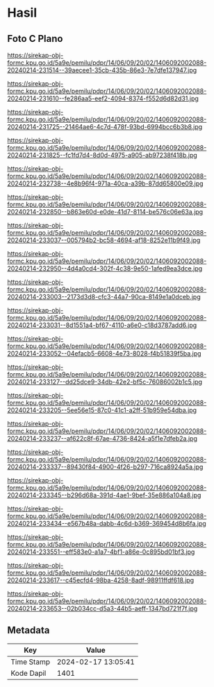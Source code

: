 # Hasil

## Foto C Plano

https://sirekap-obj-formc.kpu.go.id/5a9e/pemilu/pdpr/14/06/09/20/02/1406092002088-20240214-231514--39aecee1-35cb-435b-86e3-7e7dfe137947.jpg

https://sirekap-obj-formc.kpu.go.id/5a9e/pemilu/pdpr/14/06/09/20/02/1406092002088-20240214-231610--fe286aa5-eef2-4094-8374-f552d6d82d31.jpg

https://sirekap-obj-formc.kpu.go.id/5a9e/pemilu/pdpr/14/06/09/20/02/1406092002088-20240214-231725--21464ae6-4c7d-478f-93bd-6994bcc6b3b8.jpg

https://sirekap-obj-formc.kpu.go.id/5a9e/pemilu/pdpr/14/06/09/20/02/1406092002088-20240214-231825--fc1fd7d4-8d0d-4975-a905-ab97238f418b.jpg

https://sirekap-obj-formc.kpu.go.id/5a9e/pemilu/pdpr/14/06/09/20/02/1406092002088-20240214-232738--4e8b96f4-971a-40ca-a39b-87dd65800e09.jpg

https://sirekap-obj-formc.kpu.go.id/5a9e/pemilu/pdpr/14/06/09/20/02/1406092002088-20240214-232850--b863e60d-e0de-41d7-8114-be576c06e63a.jpg

https://sirekap-obj-formc.kpu.go.id/5a9e/pemilu/pdpr/14/06/09/20/02/1406092002088-20240214-233037--005794b2-bc58-4694-af18-8252e11b9f49.jpg

https://sirekap-obj-formc.kpu.go.id/5a9e/pemilu/pdpr/14/06/09/20/02/1406092002088-20240214-232950--4d4a0cd4-302f-4c38-9e50-1afed9ea3dce.jpg

https://sirekap-obj-formc.kpu.go.id/5a9e/pemilu/pdpr/14/06/09/20/02/1406092002088-20240214-233003--2173d3d8-cfc3-44a7-90ca-8149e1a0dceb.jpg

https://sirekap-obj-formc.kpu.go.id/5a9e/pemilu/pdpr/14/06/09/20/02/1406092002088-20240214-233031--8d1551a4-bf67-4110-a6e0-c18d3787add6.jpg

https://sirekap-obj-formc.kpu.go.id/5a9e/pemilu/pdpr/14/06/09/20/02/1406092002088-20240214-233052--04efacb5-6608-4e73-8028-f4b51839f5ba.jpg

https://sirekap-obj-formc.kpu.go.id/5a9e/pemilu/pdpr/14/06/09/20/02/1406092002088-20240214-233127--dd25dce9-34db-42e2-bf5c-76086002b1c5.jpg

https://sirekap-obj-formc.kpu.go.id/5a9e/pemilu/pdpr/14/06/09/20/02/1406092002088-20240214-233205--5ee56e15-87c0-41c1-a2ff-51b959e54dba.jpg

https://sirekap-obj-formc.kpu.go.id/5a9e/pemilu/pdpr/14/06/09/20/02/1406092002088-20240214-233237--af622c8f-67ae-4736-8424-a5f1e7dfeb2a.jpg

https://sirekap-obj-formc.kpu.go.id/5a9e/pemilu/pdpr/14/06/09/20/02/1406092002088-20240214-233337--89430f84-4900-4f26-b297-716ca8924a5a.jpg

https://sirekap-obj-formc.kpu.go.id/5a9e/pemilu/pdpr/14/06/09/20/02/1406092002088-20240214-233345--b296d68a-391d-4ae1-9bef-35e886a104a8.jpg

https://sirekap-obj-formc.kpu.go.id/5a9e/pemilu/pdpr/14/06/09/20/02/1406092002088-20240214-233434--e567b48a-dabb-4c6d-b369-369454d8b6fa.jpg

https://sirekap-obj-formc.kpu.go.id/5a9e/pemilu/pdpr/14/06/09/20/02/1406092002088-20240214-233551--eff583e0-a1a7-4bf1-a86e-0c895bd01bf3.jpg

https://sirekap-obj-formc.kpu.go.id/5a9e/pemilu/pdpr/14/06/09/20/02/1406092002088-20240214-233617--c45ecfd4-98ba-4258-8adf-98911ffdf618.jpg

https://sirekap-obj-formc.kpu.go.id/5a9e/pemilu/pdpr/14/06/09/20/02/1406092002088-20240214-233653--02b034cc-d5a3-44b5-aeff-1347bd721f7f.jpg


## Metadata

| Key        | Value               |
| ---------- | ------------------- |
| Time Stamp | 2024-02-17 13:05:41 |
| Kode Dapil | 1401                |



